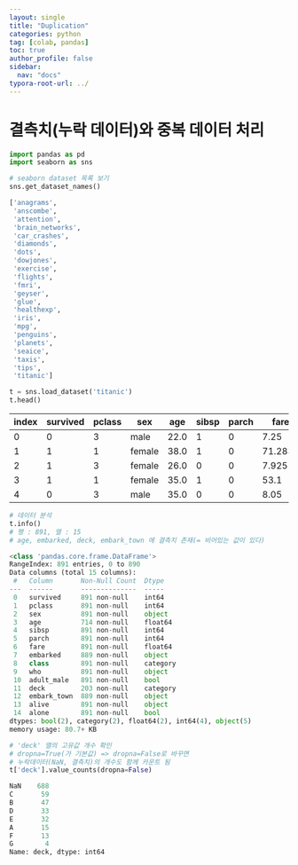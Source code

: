 ```yaml
---
layout: single
title: "Duplication"
categories: python
tag: [colab, pandas]
toc: true
author_profile: false
sidebar:
  nav: "docs"
typora-root-url: ../
---
```


# 결측치(누락 데이터)와 중복 데이터 처리 

```python
import pandas as pd
import seaborn as sns 
```

```python
# seaborn dataset 목록 보기
sns.get_dataset_names()

['anagrams',
 'anscombe',
 'attention',
 'brain_networks',
 'car_crashes',
 'diamonds',
 'dots',
 'dowjones',
 'exercise',
 'flights',
 'fmri',
 'geyser',
 'glue',
 'healthexp',
 'iris',
 'mpg',
 'penguins',
 'planets',
 'seaice',
 'taxis',
 'tips',
 'titanic']
```

```python
t = sns.load_dataset('titanic')
t.head()
```

| index | survived | pclass | sex    | age   | sibsp | parch | fare     | embarked | class | who   | adult\_male | deck | embark\_town | alive | alone |
| ----- | -------- | ------ | ------ | ----- | ----- | ----- | -------- | -------- | ----- | ----- | ----------- | ---- | ------------ | ----- | ----- |
| 0     | 0        | 3      | male   | 22\.0 | 1     | 0     | 7\.25    | S        | Third | man   | true        | NaN  | Southampton  | no    | false |
| 1     | 1        | 1      | female | 38\.0 | 1     | 0     | 71\.2833 | C        | First | woman | false       | C    | Cherbourg    | yes   | false |
| 2     | 1        | 3      | female | 26\.0 | 0     | 0     | 7\.925   | S        | Third | woman | false       | NaN  | Southampton  | yes   | true  |
| 3     | 1        | 1      | female | 35\.0 | 1     | 0     | 53\.1    | S        | First | woman | false       | C    | Southampton  | yes   | false |
| 4     | 0        | 3      | male   | 35\.0 | 0     | 0     | 8\.05    | S        | Third | man   | true        | NaN  | Southampton  | no    | true  |

```python
# 데이터 분석
t.info()
# 행 : 891, 열 : 15
# age, embarked, deck, embark_town 에 결측치 존재(= 비어있는 값이 있다)

<class 'pandas.core.frame.DataFrame'>
RangeIndex: 891 entries, 0 to 890
Data columns (total 15 columns):
 #   Column       Non-Null Count  Dtype   
---  ------       --------------  -----   
 0   survived     891 non-null    int64   
 1   pclass       891 non-null    int64   
 2   sex          891 non-null    object  
 3   age          714 non-null    float64 
 4   sibsp        891 non-null    int64   
 5   parch        891 non-null    int64   
 6   fare         891 non-null    float64 
 7   embarked     889 non-null    object  
 8   class        891 non-null    category
 9   who          891 non-null    object  
 10  adult_male   891 non-null    bool    
 11  deck         203 non-null    category
 12  embark_town  889 non-null    object  
 13  alive        891 non-null    object  
 14  alone        891 non-null    bool    
dtypes: bool(2), category(2), float64(2), int64(4), object(5)
memory usage: 80.7+ KB
```

```python
# 'deck' 열의 고유값 개수 확인
# dropna=True(가 기본값) => dropna=False로 바꾸면
# 누락데이터(NaN, 결측치)의 개수도 함께 카운트 됨
t['deck'].value_counts(dropna=False)

NaN    688
C       59
B       47
D       33
E       32
A       15
F       13
G        4
Name: deck, dtype: int64
```





























